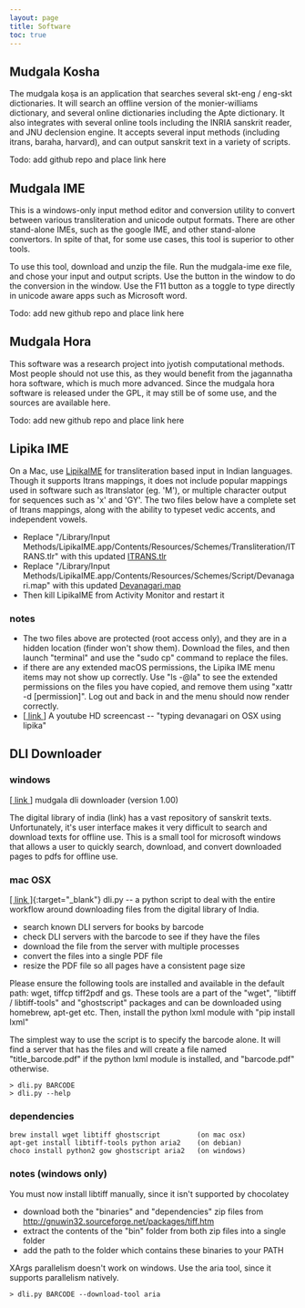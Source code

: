 ```yaml
---
layout: page
title: Software
toc: true
---
```


## Mudgala Kosha

The mudgala koṣa is an application that searches several skt-eng / eng-skt dictionaries. It will search an offline version of the monier-williams dictionary, and several online dictionaries including the Apte dictionary. It also integrates with several online tools including the INRIA sanskrit reader, and JNU declension engine. It accepts several input methods (including itrans, baraha, harvard), and can output sanskrit text in a variety of scripts.

Todo: add github repo and place link here

## Mudgala IME

This is a windows-only input method editor and conversion utility to convert between various transliteration and unicode output formats. There are other stand-alone IMEs, such as the google IME, and other stand-alone convertors. In spite of that, for some use cases, this tool is superior to other tools.

To use this tool, download and unzip the file. Run the mudgala-ime exe file, and chose your input and output scripts. Use the button in the window to do the conversion in the window. Use the F11 button as a toggle to type directly in unicode aware apps such as Microsoft word.

Todo: add new github repo and place link here

## Mudgala Hora

This software was a research project into jyotish computational methods. Most people should not use this, as they would benefit from the jagannatha hora software, which is much more advanced. Since the mudgala hora software is released under the GPL, it may still be of some use, and the sources are available here.

Todo: add new github repo and place link here

## Lipika IME

On a Mac, use [LipikaIME][] for transliteration based input in Indian languages. Though it supports Itrans mappings, it does not include popular mappings used in software such as Itranslator (eg. 'M'), or multiple character output for sequences such as 'x' and 'GY'. The two files below have a complete set of Itrans mappings, along with the ability to typeset vedic accents, and independent vowels.

* Replace "/Library/Input Methods/LipikaIME.app/Contents/Resources/Schemes/Transliteration/ITRANS.tlr" with this updated [ITRANS.tlr][]
* Replace "/Library/Input Methods/LipikaIME.app/Contents/Resources/Schemes/Script/Devanagari.map" with this updated [Devanagari.map][]
* Then kill LipikaIME from Activity Monitor and restart it

[LipikaIME]: https://github.com/ratreya/Lipika_IME/wiki
[ITRANS.tlr]: https://raw.githubusercontent.com/aupasana/Lipika_IME/master/Common/Resources/Schemes/Transliteration/ITRANS.tlr
[Devanagari.map]: https://raw.githubusercontent.com/aupasana/Lipika_IME/master/Common/Resources/Schemes/Script/Devanagari.map

### notes

* The two files above are protected (root access only), and they are in a hidden location (finder won't show them). Download the files, and then launch "terminal" and use the "sudo cp" command to replace the files.
* if there are any extended macOS permissions, the Lipika IME menu items may not show up correctly. Use "ls -@la" to see the extended permissions on the files you have copied, and remove them using "xattr -d [permission]". Log out and back in and the menu should now render correctly.
* [[ link ][yt]] A youtube HD screencast -- "typing devanagari on OSX using lipika"

[yt]: https://www.youtube.com/watch?v=E1GHlcYE8NQ

## DLI Downloader

### windows

[[ link ][dli]] mudgala dli downloader (version 1.00)

The digital library of india (link) has a vast repository of sanskrit texts. Unfortunately, it's user interface makes it very difficult to search and download texts for offline use. This is a small tool for microsoft windows that allows a user to quickly search, download, and convert downloaded pages to pdfs for offline use.

[dli]: https://sites.google.com/a/aupasana.com/public/software/dli

### mac OSX

[[ link ]](https://raw.githubusercontent.com/aupasana/aupasana/master/OSXScripts/dli.py){:target="_blank"}
	dli.py -- a python script to deal with the entire workflow around downloading files from the digital library of India.

* search known DLI servers for books by barcode
* check DLI servers with the barcode to see if they have the files
* download the file from the server with multiple processes
* convert the files into a single PDF file
* resize the PDF file so all pages have a consistent page size

Please ensure the following tools are installed and available in the default path: wget, tiffcp tiff2pdf and gs. These tools are a part of the "wget", "libtiff / libtiff-tools" and "ghostscript" packages and can be downloaded using homebrew, apt-get etc. Then, install the python lxml module with "pip install lxml"

The simplest way to use the script is to specify the barcode alone. It will find a server that has the files and will create a file named "title_barcode.pdf" if the python lxml module is installed, and "barcode.pdf" otherwise.

~~~
> dli.py BARCODE
> dli.py --help
~~~

### dependencies

~~~
brew install wget libtiff ghostscript         (on mac osx)
apt-get install libtiff-tools python aria2    (on debian)
choco install python2 gow ghostscript aria2   (on windows)
~~~


### notes (windows only)

You must now install libtiff manually, since it isn't supported by chocolatey

* download both the "binaries" and "dependencies" zip files from
	<br>http://gnuwin32.sourceforge.net/packages/tiff.htm
* extract the contents of the "bin" folder from both zip files into a single folder
* add the path to the folder which contains these binaries to your PATH

XArgs parallelism doesn't work on windows. Use the aria tool, since it supports parallelism natively.

~~~
> dli.py BARCODE --download-tool aria
~~~
